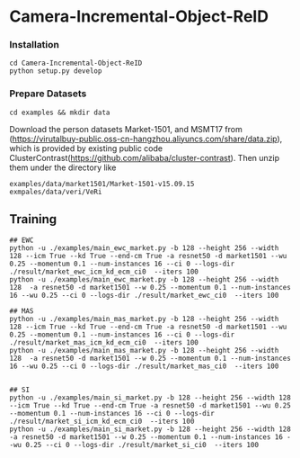 # Camera-Incremental-Object-ReID

### Installation

```shell
cd Camera-Incremental-Object-ReID
python setup.py develop
```

### Prepare Datasets

```shell
cd examples && mkdir data
```
Download the person datasets Market-1501, and MSMT17 from (https://virutalbuy-public.oss-cn-hangzhou.aliyuncs.com/share/data.zip), which is provided by existing public code ClusterContrast(https://github.com/alibaba/cluster-contrast).
Then unzip them under the directory like
```
examples/data/market1501/Market-1501-v15.09.15
exmpales/data/veri/VeRi
```

## Training

```
## EWC
python -u ./examples/main_ewc_market.py -b 128 --height 256 --width 128 --icm True --kd True --end-cm True -a resnet50 -d market1501 --wu 0.25 --momentum 0.1 --num-instances 16 --ci 0 --logs-dir ./result/market_ewc_icm_kd_ecm_ci0  --iters 100
python -u ./examples/main_ewc_market.py -b 128 --height 256 --width 128  -a resnet50 -d market1501 --w 0.25 --momentum 0.1 --num-instances 16 --wu 0.25 --ci 0 --logs-dir ./result/market_ewc_ci0  --iters 100

## MAS
python -u ./examples/main_mas_market.py -b 128 --height 256 --width 128 --icm True --kd True --end-cm True -a resnet50 -d market1501 --wu 0.25 --momentum 0.1 --num-instances 16 --ci 0 --logs-dir ./result/market_mas_icm_kd_ecm_ci0  --iters 100
python -u ./examples/main_mas_market.py -b 128 --height 256 --width 128  -a resnet50 -d market1501 --w 0.25 --momentum 0.1 --num-instances 16 --wu 0.25 --ci 0 --logs-dir ./result/market_mas_ci0  --iters 100


## SI
python -u ./examples/main_si_market.py -b 128 --height 256 --width 128 --icm True --kd True --end-cm True -a resnet50 -d market1501 --wu 0.25 --momentum 0.1 --num-instances 16 --ci 0 --logs-dir ./result/market_si_icm_kd_ecm_ci0  --iters 100
python -u ./examples/main_si_market.py -b 128 --height 256 --width 128  -a resnet50 -d market1501 --w 0.25 --momentum 0.1 --num-instances 16 --wu 0.25 --ci 0 --logs-dir ./result/market_si_ci0  --iters 100
```
